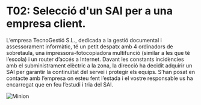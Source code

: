 # T02: Selecció d'un SAI per a una empresa client.
L’empresa TecnoGestió S.L., dedicada a la gestió documental i assessorament informàtic, té un petit despatx amb 4 ordinadors de sobretaula, una impressora-fotocopiadora multifunció (similar a les que té l’escola) i un router d’accés a Internet. Davant les constants incidències amb el subministrament elèctric a la zona, la direcció ha decidit adquirir un SAI per garantir la continuïtat del servei i protegir els equips.
S’han posat en contacte amb l’empresa on esteu fent l’estada i el vostre responsable us ha encarregat que en feu l’estudi i tria del SAI.


![Minion](https://www.google.com/imgres?q=minion&imgurl=https%3A%2F%2Fstatic.wikia.nocookie.net%2Fdespicableme%2Fimages%2Ff%2Ff0%2FDM3_Minions_.jpg%2Frevision%2Flatest%3Fcb%3D20230531232107&imgrefurl=https%3A%2F%2Fdespicableme.fandom.com%2Fwiki%2FMinions&docid=A2pKTcra5IBmfM&tbnid=eYWHh_AZTnZBbM&vet=12ahUKEwjqqYXS9o-QAxWA1gIHHYRVFywQM3oECCsQAA..i&w=845&h=1039&hcb=2&ved=2ahUKEwjqqYXS9o-QAxWA1gIHHYRVFywQM3oECCsQAA&safe=active&ssui=on)
